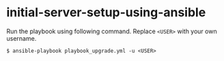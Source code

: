 # initial-server-setup-using-ansible

Run the playbook using following command. Replace `<USER>` with your own username.
````  
$ ansible-playbook playbook_upgrade.yml -u <USER>
````
